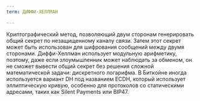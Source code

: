 ```yaml
---
term: ДИФФИ-ХЕЛЛМАН

---
```

Криптографический метод, позволяющий двум сторонам генерировать общий секрет по незащищенному каналу связи. Затем этот секрет может быть использован для шифрования сообщений между двумя сторонами. Диффи-Хеллман использует модульную арифметику, поэтому, даже если злоумышленник может наблюдать за обменом, он не сможет вывести общий секрет без решения сложной математической задачи: дискретного логарифма. В Биткойне иногда используется вариант DH под названием ECDH, который использует эллиптическую кривую, особенно для протоколов со статическими адресами, таких как Silent Payments или BIP47.